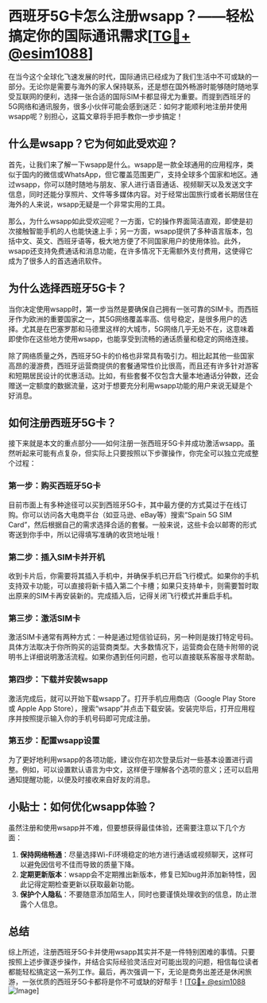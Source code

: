 # 西班牙5G卡怎么注册wsapp？——轻松搞定你的国际通讯需求[[TG💪+ @esim1088](https://t.me/s/esim1088)]

在当今这个全球化飞速发展的时代，国际通讯已经成为了我们生活中不可或缺的一部分。无论你是需要与海外的家人保持联系，还是想在国外畅游时能够随时随地享受互联网的便利，选择一张合适的国际SIM卡都显得尤为重要。而提到西班牙的5G网络和通讯服务，很多小伙伴可能会感到迷茫：如何才能顺利地注册并使用wsapp呢？别担心，这篇文章将手把手教你一步步搞定！

## 什么是wsapp？它为何如此受欢迎？

首先，让我们来了解一下wsapp是什么。wsapp是一款全球通用的应用程序，类似于国内的微信或WhatsApp，但它覆盖范围更广，支持全球多个国家和地区。通过wsapp，你可以随时随地与朋友、家人进行语音通话、视频聊天以及发送文字信息，同时还能分享照片、文件等多媒体内容。对于经常出国旅行或者长期居住在海外的人来说，wsapp无疑是一个非常实用的工具。

那么，为什么wsapp如此受欢迎呢？一方面，它的操作界面简洁直观，即使是初次接触智能手机的人也能快速上手；另一方面，wsapp提供了多种语言版本，包括中文、英文、西班牙语等，极大地方便了不同国家用户的使用体验。此外，wsapp还支持免费通话和消息功能，在许多情况下无需额外支付费用，这使得它成为了很多人的首选通讯软件。

## 为什么选择西班牙5G卡？

当你决定使用wsapp时，第一步当然是要确保自己拥有一张可靠的SIM卡。而西班牙作为欧洲的重要国家之一，其5G网络覆盖率高、信号稳定，是很多用户的选择。尤其是在巴塞罗那和马德里这样的大城市，5G网络几乎无处不在，这意味着即使你在这些地方使用wsapp，也能享受到流畅的通话质量和稳定的网络连接。

除了网络质量之外，西班牙5G卡的价格也非常具有吸引力。相比起其他一些国家高昂的漫游费，西班牙运营商提供的套餐通常性价比很高，而且还有许多针对游客和短期居民设计的优惠活动。比如，有些套餐不仅包含大量本地通话分钟数，还会赠送一定额度的数据流量，这对于想要充分利用wsapp功能的用户来说无疑是个好消息。

## 如何注册西班牙5G卡？

接下来就是本文的重点部分——如何注册一张西班牙5G卡并成功激活wsapp。虽然听起来可能有点复杂，但实际上只要按照以下步骤操作，你完全可以独立完成整个过程：

### 第一步：购买西班牙5G卡

目前市面上有多种途径可以买到西班牙5G卡，其中最方便的方式莫过于在线订购。你可以访问各大电商平台（如亚马逊、eBay等）搜索“Spain 5G SIM Card”，然后根据自己的需求选择合适的套餐。一般来说，这些卡会以邮寄的形式寄送到你手中，所以记得填写准确的收货地址哦！

### 第二步：插入SIM卡并开机

收到卡片后，你需要将其插入手机中，并确保手机已开启飞行模式。如果你的手机支持双卡功能，可以直接将新卡插入第二个卡槽；如果只支持单卡，则需要暂时取出原来的SIM卡再安装新的。完成插入后，记得关闭飞行模式并重启手机。

### 第三步：激活SIM卡

激活SIM卡通常有两种方式：一种是通过短信验证码，另一种则是拨打特定号码。具体方法取决于你所购买的运营商类型。大多数情况下，运营商会在随卡附带的说明书上详细说明激活流程。如果你遇到任何问题，也可以直接联系客服寻求帮助。

### 第四步：下载并安装wsapp

激活完成后，就可以开始下载wsapp了。打开手机应用商店（Google Play Store 或 Apple App Store），搜索“wsapp”并点击下载安装。安装完毕后，打开应用程序并按照提示输入你的手机号码即可完成注册。

### 第五步：配置wsapp设置

为了更好地利用wsapp的各项功能，建议你在初次登录后对一些基本设置进行调整。例如，可以设置默认语言为中文，这样便于理解各个选项的意义；还可以启用通知提醒功能，以便及时接收来自好友的消息。

## 小贴士：如何优化wsapp体验？

虽然注册和使用wsapp并不难，但要想获得最佳体验，还需要注意以下几个方面：

1. **保持网络畅通**：尽量选择Wi-Fi环境稳定的地方进行通话或视频聊天，这样可以避免因信号不佳而导致的质量下降。
2. **定期更新版本**：wsapp会不定期推出新版本，修复已知bug并添加新特性，因此记得定期检查更新以获取最新功能。
3. **保护个人隐私**：不要随意添加陌生人，同时也要谨慎处理收到的信息，防止泄露个人信息。

## 总结

综上所述，注册西班牙5G卡并使用wsapp其实并不是一件特别困难的事情。只要按照上述步骤逐步操作，并结合实际经验灵活应对可能出现的问题，相信每位读者都能轻松搞定这一系列工作。最后，再次强调一下，无论是商务出差还是休闲旅游，一张优质的西班牙5G卡都将是你不可或缺的好帮手！[[TG💪+ @esim1088](https://t.me/s/esim1088) ![Image](https://i.postimg.cc/4NQfJmqS/Snipaste-2025-05-13-00-14-12.png)]